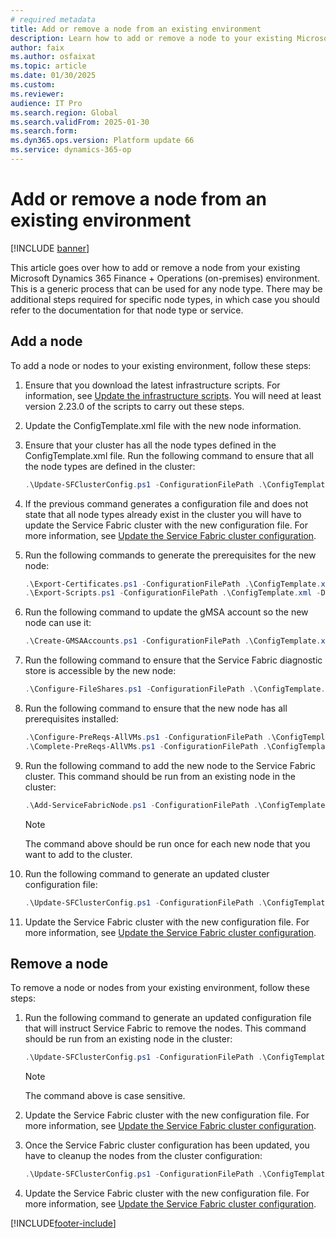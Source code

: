 ```yaml
---
# required metadata
title: Add or remove a node from an existing environment
description: Learn how to add or remove a node to your existing Microsoft Dynamics 365 Finance + Operations (on-premises) environment.
author: faix
ms.author: osfaixat
ms.topic: article
ms.date: 01/30/2025
ms.custom:
ms.reviewer: 
audience: IT Pro
ms.search.region: Global
ms.search.validFrom: 2025-01-30
ms.search.form:
ms.dyn365.ops.version: Platform update 66
ms.service: dynamics-365-op
---
```


# Add or remove a node from an existing environment

[!INCLUDE [banner](../includes/banner.md)]

This article goes over how to add or remove a node from your existing Microsoft Dynamics 365 Finance + Operations (on-premises) environment. This is a generic process that can be used for any node type. There may be additional steps required for specific node types, in which case you should refer to the documentation for that node type or service.

## Add a node

To add a node or nodes to your existing environment, follow these steps:

1. Ensure that you download the latest infrastructure scripts. For information, see [Update the infrastructure scripts](./obtain-infrascripts-onprem.md#update-the-infrastructure-scripts). You will need at least version 2.23.0 of the scripts to carry out these steps.

1. Update the ConfigTemplate.xml file with the new node information.

1. Ensure that your cluster has all the node types defined in the ConfigTemplate.xml file. Run the following command to ensure that all the node types are defined in the cluster:

    ```powershell
    .\Update-SFClusterConfig.ps1 -ConfigurationFilePath .\ConfigTemplate.xml -AddNodeTypes
    ```

1. If the previous command generates a configuration file and does not state that all node types already exist in the cluster you will have to update the Service Fabric cluster with the new configuration file. For more information, see [Update the Service Fabric cluster configuration](./onprem-update-sfcluster.md#update-the-service-fabric-cluster-configuration).

1. Run the following commands to generate the prerequisites for the new node:

    ```powershell
    .\Export-Certificates.ps1 -ConfigurationFilePath .\ConfigTemplate.xml
    .\Export-Scripts.ps1 -ConfigurationFilePath .\ConfigTemplate.xml -D365FOVersion <version of fno currently installed>
    ```

1. Run the following command to update the gMSA account so the new node can use it:

    ```powershell
    .\Create-GMSAAccounts.ps1 -ConfigurationFilePath .\ConfigTemplate.xml -Update
    ```

1. Run the following command to ensure that the Service Fabric diagnostic store is accessible by the new node:

    ```powershell
    .\Configure-FileShares.ps1 -ConfigurationFilePath .\ConfigTemplate.xml -FileShareReference "sfDiagnostics"
    ```

1. Run the following command to ensure that the new node has all prerequisites installed:

    ```powershell
    .\Configure-PreReqs-AllVMs.ps1 -ConfigurationFilePath .\ConfigTemplate.xml -MSIFilePath <file-path> -ForcePushLBDScripts
    .\Complete-PreReqs-AllVMs.ps1 -ConfigurationFilePath .\ConfigTemplate.xml
    ```

1. Run the following command to add the new node to the Service Fabric cluster. This command should be run from an existing node in the cluster:

    ```powershell
    .\Add-ServiceFabricNode.ps1 -ConfigurationFilePath .\ConfigTemplate.xml -VMName <vm name>
    ```
    > [!NOTE]
    > The command above should be run once for each new node that you want to add to the cluster.

1. Run the following command to generate an updated cluster configuration file:

    ```powershell
    .\Update-SFClusterConfig.ps1 -ConfigurationFilePath .\ConfigTemplate.xml -UpdateServiceFabricSettings
    ```

1. Update the Service Fabric cluster with the new configuration file. For more information, see [Update the Service Fabric cluster configuration](./onprem-update-sfcluster.md#update-the-service-fabric-cluster-configuration).

## Remove a node
To remove a node or nodes from your existing environment, follow these steps:

1. Run the following command to generate an updated configuration file that will instruct Service Fabric to remove the nodes. This command should be run from an existing node in the cluster:

    ```powershell
    .\Update-SFClusterConfig.ps1 -ConfigurationFilePath .\ConfigTemplate.xml -RemoveNode -NodeNames @("node1", "node2")
    ```
    > [!NOTE]
    > The command above is case sensitive.

1. Update the Service Fabric cluster with the new configuration file. For more information, see [Update the Service Fabric cluster configuration](./onprem-update-sfcluster.md#update-the-service-fabric-cluster-configuration).

1. Once the Service Fabric cluster configuration has been updated, you have to cleanup the nodes from the cluster configuration:
    ```powershell
    .\Update-SFClusterConfig.ps1 -ConfigurationFilePath .\ConfigTemplate.xml -CleanupRemoveNode
    ```

1. Update the Service Fabric cluster with the new configuration file. For more information, see [Update the Service Fabric cluster configuration](./onprem-update-sfcluster.md#update-the-service-fabric-cluster-configuration).

[!INCLUDE[footer-include](../../../includes/footer-banner.md)]
